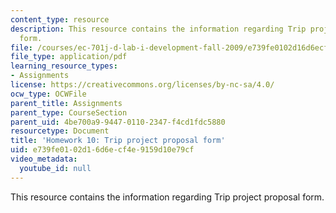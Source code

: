 ```yaml
---
content_type: resource
description: This resource contains the information regarding Trip project proposal
  form.
file: /courses/ec-701j-d-lab-i-development-fall-2009/e739fe0102d16d6ecf4e9159d10e79cf_MITEC_701JF09_hw10.pdf
file_type: application/pdf
learning_resource_types:
- Assignments
license: https://creativecommons.org/licenses/by-nc-sa/4.0/
ocw_type: OCWFile
parent_title: Assignments
parent_type: CourseSection
parent_uid: 4be700a9-9447-0110-2347-f4cd1fdc5880
resourcetype: Document
title: 'Homework 10: Trip project proposal form'
uid: e739fe01-02d1-6d6e-cf4e-9159d10e79cf
video_metadata:
  youtube_id: null
---
```

This resource contains the information regarding Trip project proposal form.